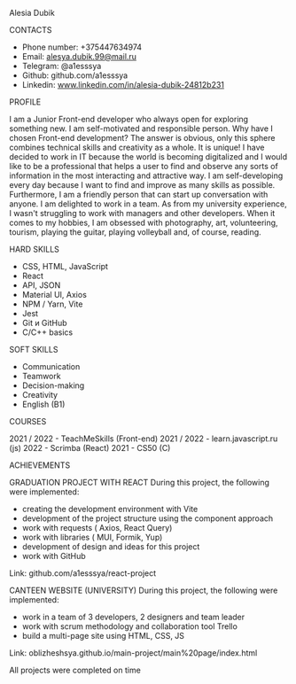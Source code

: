 Alesia Dubik


CONTACTS

- Phone number: +375447634974
- Email: alesya.dubik.99@mail.ru
- Telegram: @a1esssya
- Github: github.com/a1esssya
- Linkedin: www.linkedin.com/in/alesia-dubik-24812b231


PROFILE

I am a Junior Front-end developer who always open for exploring something new. I am self-motivated and responsible person. Why have I chosen Front-end development? The answer is obvious, only this sphere combines technical skills and creativity as a whole. It is unique! I have decided to work in IT because the world is becoming digitalized and I would like to be a professional that helps a user to find and observe any sorts of information in the most interacting and attractive way. I am self-developing every day because I want to find and improve as many skills as possible. Furthermore, I am a friendly person that can start up conversation with anyone. I am delighted to work in a team. As from my university experience, I wasn't struggling to work with managers and other developers.
When it comes to my hobbies, I am obsessed with photography, art, volunteering, tourism, playing the guitar, playing volleyball and, of course, reading.


HARD SKILLS

- CSS, HTML, JavaScript
- React
- API, JSON
- Material UI, Axios
- NPM / Yarn, Vite
- Jest
- Git и GitHub
- C/C++ basics


SOFT SKILLS

- Communication
- Teamwork
- Decision-making
- Creativity
- English (B1)


COURSES

2021 / 2022 - TeachMeSkills (Front-end)
2021 / 2022 - learn.javascript.ru (js)
2022 - Scrimba (React)
2021 - CS50 (C)


ACHIEVEMENTS

GRADUATION PROJECT WITH REACT
During this project, the following were implemented:
- creating the development environment with Vite
- development of the project structure using the component approach
- work with requests ( Axios, React Query)
- work with libraries ( MUI, Formik, Yup)
- development of design and ideas for this project
- work with GitHub

Link: github.com/a1esssya/react-project

CANTEEN WEBSITE (UNIVERSITY)
During this project, the following were implemented:
- work in a team of 3 developers, 2 designers and team leader
- work with scrum methodology and collaboration tool Trello
- build a multi-page site using HTML, CSS, JS

Link: oblizheshsya.github.io/main-project/main%20page/index.html

All projects were completed on time
